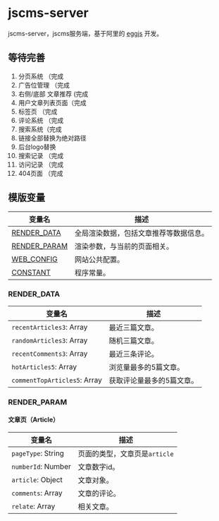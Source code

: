 # jscms-server

jscms-server，jscms服务端，基于阿里的 [eggjs](https://github.com/eggjs/egg) 开发。

## 等待完善

1. 分页系统 （完成
1. 广告位管理 （完成
1. 右侧/底部 文章推荐 (完成
1. 用户文章列表页面（完成
1. 标签页 （完成
1. 评论系统 （完成
1. 搜索系统（完成
1. 链接全部替换为绝对路径
1. 后台logo替换
1. 搜索记录 （完成
1. 访问记录 （完成
1. 404页面 （完成

## 模版变量

变量名 | 描述
---|---
[RENDER_DATA](#RENDER_DATA) | 全局渲染数据，包括文章推荐等数据信息。
[RENDER_PARAM](#RENDER_PARAM) | 渲染参数，与当前的页面相关。
[WEB_CONFIG](#WEB_CONFIG) | 网站公共配置。
[CONSTANT](#CONSTANT) | 程序常量。

### RENDER_DATA

变量名 | 描述
---|---
``recentArticles3``: Array | 最近三篇文章。
``randomArticles3``: Array | 随机三篇文章。
``recentComments3``: Array | 最近三条评论。
``hotArticles5``: Array | 浏览量最多的5篇文章。
``commentTopArticles5``: Array | 获取评论量最多的5篇文章。

### RENDER_PARAM

#### 文章页（Article）

变量名 | 描述
---|---
``pageType``: String | 页面的类型，文章页是``article``
``numberId``: Number | 文章数字id。
``article``: Object | 文章对象。
``comments``: Array | 文章的评论。
``relate``: Array | 相关文章。

